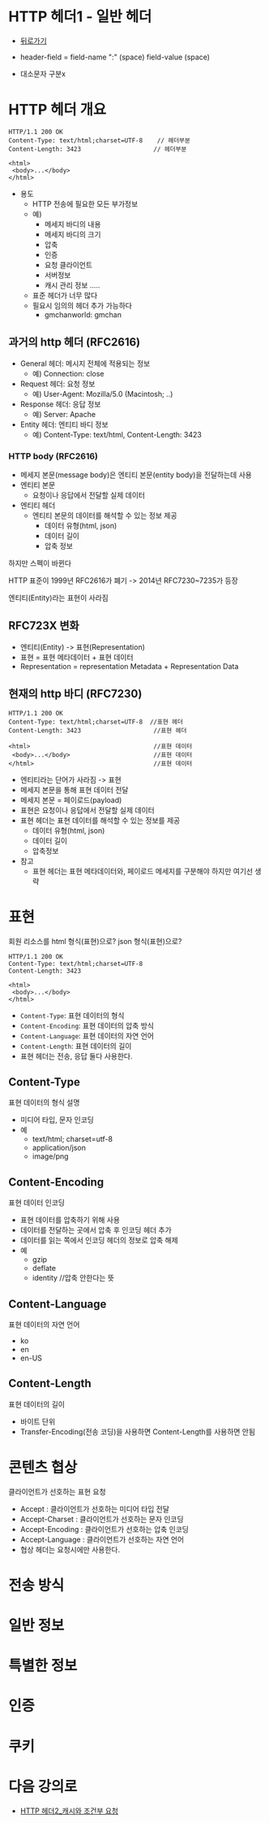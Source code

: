 # HTTP 헤더1 - 일반 헤더

- [뒤로가기](README.md)

- header-field = field-name ":" (space) field-value (space)
- 대소문자 구분x

# HTTP 헤더 개요

```http
HTTP/1.1 200 OK
Content-Type: text/html;charset=UTF-8    // 헤더부분
Content-Length: 3423                    // 헤더부분

<html>
 <body>...</body>
</html>
```

- 용도
  - HTTP 전송에 필요한 모든 부가정보
  - 예) 
    - 메세지 바디의 내용
    - 메세지 바디의 크기
    - 압축
    - 인증
    - 요청 클라이언트
    - 서버정보
    - 캐시 관리 정보 .....
  - 표준 헤더가 너무 많다
  - 필요시 임의의 헤더 추가 가능하다
    - gmchanworld: gmchan

## 과거의 http 헤더 (RFC2616)

- General 헤더: 메시지 전체에 적용되는 정보
  - 예) Connection: close
- Request 헤더: 요청 정보
  - 예) User-Agent: Mozilla/5.0 (Macintosh; ..)
- Response 헤더: 응답 정보
  - 예) Server: Apache
- Entity 헤더: 엔티티 바디 정보
  - 예) Content-Type: text/html, Content-Length: 3423

### HTTP body (RFC2616)

- 메세지 본문(message body)은 엔티티 본문(entity body)을 전달하는데 사용
- 엔티티 본문 
  - 요청이나 응답에서 전달할 실제 데이터
- 엔티티 헤더 
  - 엔티티 본문의 데이터를 해석할 수 있는 정보 제공
    - 데이터 유형(html, json)
    - 데이터 길이
    - 압축 정보


하지만 스펙이 바뀐다 

HTTP 표준이 1999년 RFC2616가 폐기 -> 2014년 RFC7230~7235가 등장

엔티티(Entity)라는 표현이 사라짐

## RFC723X 변화

- 엔티티(Entity) -> 표현(Representation)
- 표현 = 표현 메타데이터 + 표현 데이터
- Representation = representation Metadata + Representation Data

## 현재의 http 바디 (RFC7230)

```http
HTTP/1.1 200 OK
Content-Type: text/html;charset=UTF-8  //표현 헤더
Content-Length: 3423                    //표현 헤더

<html>                                  //표현 데이터
 <body>...</body>                       //표현 데이터
</html>                                 //표현 데이터
```

- 엔티티라는 단어가 사라짐 -> 표현
- 메세지 본문을 통해 표현 데이터 전달
- 메세지 본문 = 페이로드(payload)
- 표현은 요청이나 응답에서 전달할 실제 데이터
- 표현 헤더는 표현 데이터를 해석할 수 있는 정보를 제공
  - 데이터 유형(html, json)
  - 데이터 길이
  - 압축정보
- 참고
  - 표현 헤더는 표현 메타데이터와, 페이로드 메세지를 구분해야 하지만 여기선 생략

# 표현

회원 리소스를 html 형식(표현)으로? json 형식(표현)으로?

```http
HTTP/1.1 200 OK
Content-Type: text/html;charset=UTF-8
Content-Length: 3423                  

<html>                                  
 <body>...</body>                       
</html>                                 
```

- `Content-Type`: 표현 데이터의 형식
- `Content-Encoding`: 표현 데이터의 압축 방식
- `Content-Language`: 표현 데이터의 자연 언어
- `Content-Length`: 표현 데이터의 길이
- 표현 헤더는 전송, 응답 둘다 사용한다.

## Content-Type

표현 데이터의 형식 설명

- 미디어 타입, 문자 인코딩
- 예
  - text/html; charset=utf-8
  - application/json
  - image/png

## Content-Encoding

표현 데이터 인코딩

- 표현 데이터를 압축하기 위해 사용
- 데이터를 전달하는 곳에서 압축 후 인코딩 헤더 추가
- 데이터를 읽는 쪽에서 인코딩 헤더의 정보로 압축 해제
- 예
  - gzip
  - deflate
  - identity  //압축 안한다는 뜻

## Content-Language

표현 데이터의 자연 언어
- ko
- en
- en-US

## Content-Length

표현 데이터의 길이

- 바이트 단위
- Transfer-Encoding(전송 코딩)을 사용하면 Content-Length를 사용하면 안됨

# 콘텐츠 협상

클라이언트가 선호하는 표현 요청

- Accept : 클라이언트가 선호하는 미디어 타입 전달
- Accept-Charset : 클라이언트가 선호하는 문자 인코딩
- Accept-Encoding : 클라이언트가 선호하는 압축 인코딩
- Accept-Language : 클라이언트가 선호하는 자연 언어
- 협상 헤더는 요청시에만 사용한다.


# 전송 방식




# 일반 정보




# 특별한 정보




# 인증





# 쿠키












# 다음 강의로

- [HTTP 헤더2_캐시와 조건부 요청](8.HTTP헤더2_캐시와조건부요청.md)